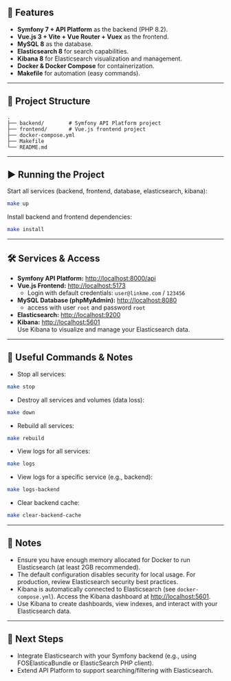 ## 🚀 Features
- **Symfony 7 + API Platform** as the backend (PHP 8.2).
- **Vue.js 3 + Vite + Vue Router + Vuex** as the frontend.
- **MySQL 8** as the database.
- **Elasticsearch 8** for search capabilities.
- **Kibana 8** for Elasticsearch visualization and management.
- **Docker & Docker Compose** for containerization.
- **Makefile** for automation (easy commands).
---

## 📂 Project Structure
```
.
├── backend/        # Symfony API Platform project
├── frontend/       # Vue.js frontend project
├── docker-compose.yml
├── Makefile
└── README.md
```

---

## ▶️ Running the Project

Start all services (backend, frontend, database, elasticsearch, kibana):
```bash
make up
```
Install backend and frontend dependencies:
```bash
make install
```
---


## 🛠️ Services & Access

- **Symfony API Platform:** [http://localhost:8000/api](http://localhost:8000/api)
- **Vue.js Frontend:** [http://localhost:5173](http://localhost:5173)
  - Login with default credentials: `user@linkme.com` / `123456`
- **MySQL Database (phpMyAdmin):** [http://localhost:8080](http://localhost:8080)
  - access with user `root` and password `root`
- **Elasticsearch:** [http://localhost:9200](http://localhost:9200)
- **Kibana:** [http://localhost:5601](http://localhost:5601)  
  Use Kibana to visualize and manage your Elasticsearch data.
---

## 🧹 Useful Commands & Notes

- Stop all services:
```bash
make stop
```
- Destroy all services and volumes (data loss):
```bash
make down
```
- Rebuild all services:
```bash
make rebuild
```
- View logs for all services:
```bash
make logs
```
- View logs for a specific service (e.g., backend):
```bash
make logs-backend
```
- Clear backend cache:
```bash
make clear-backend-cache
```


---

## 📝 Notes

- Ensure you have enough memory allocated for Docker to run Elasticsearch (at least 2GB recommended).
- The default configuration disables security for local usage. For production, review Elasticsearch security best practices.
- Kibana is automatically connected to Elasticsearch (see `docker-compose.yml`). Access the Kibana dashboard at [http://localhost:5601](http://localhost:5601).
- Use Kibana to create dashboards, view indexes, and interact with your Elasticsearch data.

---

## 📖 Next Steps

- Integrate Elasticsearch with your Symfony backend (e.g., using FOSElasticaBundle or ElasticSearch PHP client).
- Extend API Platform to support searching/filtering with Elasticsearch.